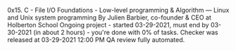 0x15. C - File I/O
 Foundations - Low-level programming & Algorithm ― Linux and Unix system programming
 By Julien Barbier, co-founder & CEO at Holberton School
 Ongoing project - started 03-29-2021, must end by 03-30-2021 (in about 2 hours) - you're done with 0% of tasks.
 Checker was released at 03-29-2021 12:00 PM
 QA review fully automated.